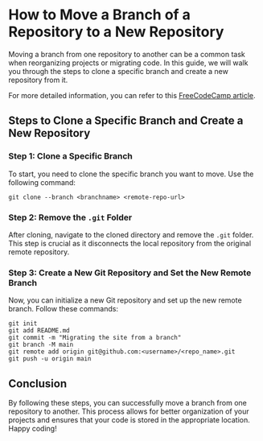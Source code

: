 # How to Move a Branch of a Repository to a New Repository

Moving a branch from one repository to another can be a common task when reorganizing projects or migrating code. In this guide, we will walk you through the steps to clone a specific branch and create a new repository from it.

For more detailed information, you can refer to this [FreeCodeCamp article](https://www.freecodecamp.org/news/git-clone-branch-how-to-clone-a-specific-branch/).

## Steps to Clone a Specific Branch and Create a New Repository

### Step 1: Clone a Specific Branch

To start, you need to clone the specific branch you want to move. Use the following command:

```
git clone --branch <branchname> <remote-repo-url>
```

### Step 2: Remove the `.git` Folder

After cloning, navigate to the cloned directory and remove the `.git` folder. This step is crucial as it disconnects the local repository from the original remote repository.

### Step 3: Create a New Git Repository and Set the New Remote Branch

Now, you can initialize a new Git repository and set up the new remote branch. Follow these commands:

```
git init
git add README.md
git commit -m "Migrating the site from a branch"
git branch -M main
git remote add origin git@github.com:<username>/<repo_name>.git
git push -u origin main
```

## Conclusion

By following these steps, you can successfully move a branch from one repository to another. This process allows for better organization of your projects and ensures that your code is stored in the appropriate location. Happy coding!
